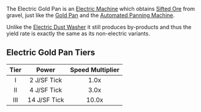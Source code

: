 The Electric Gold Pan is an [Electric Machine](https://github.com/Slimefun/Slimefun4/wiki/Electric-Machines) which obtains [Sifted Ore](https://github.com/Slimefun/Slimefun4/wiki/Sifted-Ore) from gravel, just like the [Gold Pan](https://github.com/Slimefun/Slimefun4/wiki/Gold-Pan) and the [Automated Panning Machine](https://github.com/Slimefun/Slimefun4/wiki/Automated-Panning-Machine).

Unlike the [Electric Dust Washer](https://github.com/Slimefun/Slimefun4/wiki/Electric-Dust-Washer) it still produces by-products and thus the yield rate is exactly the same as its non-electric variants.

## Electric Gold Pan Tiers

| Tier | Power  | Speed Multiplier |
| :--: | :----: | :--------------: |
| I    | 2 J/SF Tick  | 1.0x             |
| II   | 4 J/SF Tick  | 3.0x             |
| III  | 14 J/SF Tick | 10.0x            |